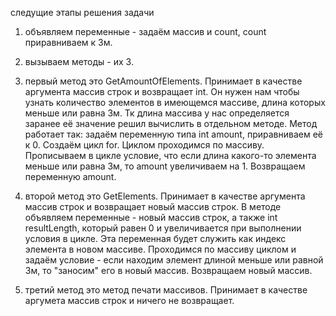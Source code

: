 следущие этапы решения задачи
1. объявляем переменные - задаём массив и count, count приравниваем к 3м.
2. вызываем методы - их 3.

3. первый метод это GetAmountOfElements. Принимает в качестве аргумента массив строк и возвращает int. Он нужен нам чтобы узнать количество элементов в имеющемся массиве, длина которых меньше или равна 3м. Тк длина массива у нас определяется заранее её значение решил вычислить в отдельном методе. Метод работает так: задаём переменную типа int amount, приравниваем её к 0. Создаём цикл for. Циклом проходимся по массиву. Прописываем в цикле условие, что если длина какого-то элемента меньше или равна 3м, то amount увеличиваем на 1. Возвращаем переменную amount.
4. второй метод это GetElements. Принимает в качестве аргумента массив строк и возвращает новый массив строк. В методе объявляем переменные - новый массив строк, а также int  resultLength, который равен 0 и увеличивается при выполнении условия в цикле. Эта переменная будет служить как индекс элемента в новом массиве. Проходимся по массиву циклом и задаём условие - если находим элемент длиной меньше или равной 3м, то "заносим" его в новый массив. Возвращаем новый массив.
5. третий метод это метод печати массивов. Принимает в качестве аргумета массив строк и ничего не возвращает. 